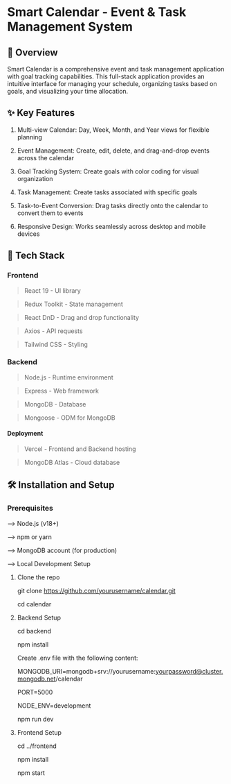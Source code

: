 # Smart Calendar - Event & Task Management System

## 📝 Overview

Smart Calendar is a comprehensive event and task management application with goal tracking capabilities. This full-stack application provides an intuitive interface for managing your schedule, organizing tasks based on goals, and visualizing your time allocation.

## ✨ Key Features

1. Multi-view Calendar: Day, Week, Month, and Year views for flexible planning

2. Event Management: Create, edit, delete, and drag-and-drop events across the calendar

3. Goal Tracking System: Create goals with color coding for visual organization

4. Task Management: Create tasks associated with specific goals

5. Task-to-Event Conversion: Drag tasks directly onto the calendar to convert them to events

6. Responsive Design: Works seamlessly across desktop and mobile devices

## 🚀 Tech Stack

### Frontend

> React 19 - UI library

> Redux Toolkit - State management

> React DnD - Drag and drop functionality

> Axios - API requests

> Tailwind CSS - Styling

### Backend

> Node.js - Runtime environment

> Express - Web framework

> MongoDB - Database

> Mongoose - ODM for MongoDB

#### Deployment

> Vercel - Frontend and Backend hosting

> MongoDB Atlas - Cloud database

## 🛠️ Installation and Setup

### Prerequisites

--> Node.js (v18+)

--> npm or yarn

--> MongoDB account (for production)

--> Local Development Setup

1. Clone the repo
   
   git clone https://github.com/yourusername/calendar.git
   
   cd calendar

3. Backend Setup
   
   cd backend
   
   npm install
   
   Create .env file with the following content:
   
   MONGODB_URI=mongodb+srv://yourusername:yourpassword@cluster.mongodb.net/calendar
   
   PORT=5000

   NODE_ENV=development
   
   npm run dev
   
4. Frontend Setup
   
   cd ../frontend
   
   npm install
   
   npm start
